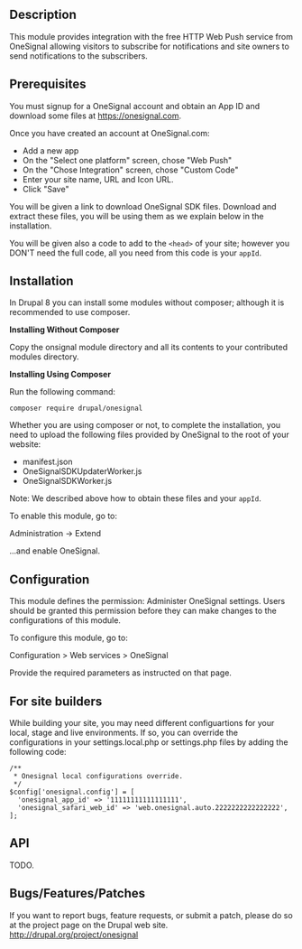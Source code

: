 Description
-----------
This module provides integration with the free HTTP Web Push service from
OneSignal allowing visitors to subscribe for notifications and site owners to
send notifications to the subscribers.


Prerequisites
-------------
You must signup for a OneSignal account and obtain an App ID and download
some files at https://onesignal.com.

Once you have created an account at OneSignal.com:

* Add a new app
* On the "Select one platform" screen, chose "Web Push"
* On the "Chose Integration" screen, chose "Custom Code"
* Enter your site name, URL and Icon URL.
* Click "Save"

You will be given a link to download OneSignal SDK files. Download and extract
these files, you will be using them as we explain below in the installation.

You will be given also a code to add to the `<head>` of your site; however
you DON'T need the full code, all you need from this code is your `appId`.


Installation
------------
In Drupal 8 you can install some modules without composer; although it is
recommended to use composer.

**Installing Without Composer**

Copy the onsignal module directory and all its contents to your contributed
modules directory.

**Installing Using Composer**

Run the following command:
 
 `composer require drupal/onesignal`
 
Whether you are using composer or not, to complete the installation, you need
to upload the following files provided by OneSignal to the root of your
website:

* manifest.json
* OneSignalSDKUpdaterWorker.js
* OneSignalSDKWorker.js

Note: We described above how to obtain these files and your `appId`.

To enable this module, go to:

Administration -> Extend
 
...and enable OneSignal.

Configuration
-------------
This module defines the permission: Administer OneSignal settings. Users
should be granted this permission before they can make changes to the
configurations of this module.

To configure this module, go to:
 
Configuration > Web services > OneSignal

Provide the required parameters as instructed on that page.

For site builders
-----------------

While building your site, you may need different configuartions for your
local, stage and live environments. If so, you can override the
configurations in your settings.local.php or settings.php files by adding the
following code:

```
/**
 * Onesignal local configurations override.
 */
$config['onesignal.config'] = [
  'onesignal_app_id' => '11111111111111111',
  'onesignal_safari_web_id' => 'web.onesignal.auto.2222222222222222',
];

```

API
---
TODO.

Bugs/Features/Patches
---------------------
If you want to report bugs, feature requests, or submit a patch, please do
so at the project page on the Drupal web site.
http://drupal.org/project/onesignal
